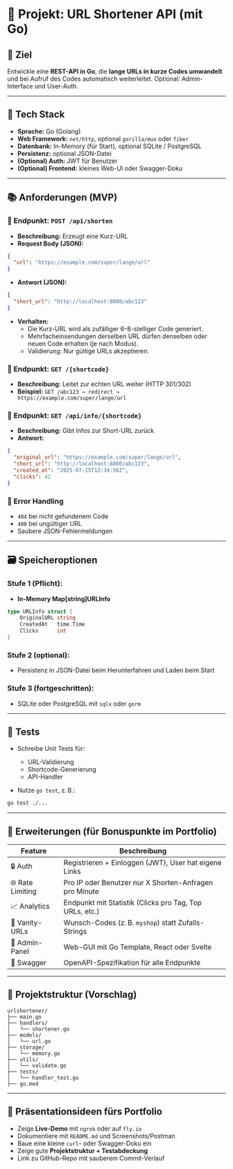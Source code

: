 # 🧩 Projekt: URL Shortener API (mit Go)

## 🎯 Ziel

Entwickle eine **REST-API in Go**, die **lange URLs in kurze Codes umwandelt** und bei Aufruf des Codes automatisch weiterleitet.
Optional: Admin-Interface und User-Auth.

---

## 🔧 Tech Stack

- **Sprache:** Go (Golang)
- **Web Framework:** `net/http`, optional `gorilla/mux` oder `fiber`
- **Datenbank:** In-Memory (für Start), optional SQLite / PostgreSQL
- **Persistenz:** optional JSON-Datei
- **(Optional) Auth:** JWT für Benutzer
- **(Optional) Frontend:** kleines Web-UI oder Swagger-Doku

---

## 📚 Anforderungen (MVP)

### 🔹 Endpunkt: `POST /api/shorten`

- **Beschreibung:** Erzeugt eine Kurz-URL
- **Request Body (JSON):**

```json
{
  "url": "https://example.com/super/lange/url"
}
```

- **Antwort (JSON):**

```json
{
  "short_url": "http://localhost:8080/abc123"
}
```

- **Verhalten:**
  - Die Kurz-URL wird als zufälliger 6–8-stelliger Code generiert.
  - Mehrfacheinsendungen derselben URL dürfen denselben oder neuen Code erhalten (je nach Modus).
  - Validierung: Nur gültige URLs akzeptieren.

### 🔹 Endpunkt: `GET /{shortcode}`

- **Beschreibung:** Leitet zur echten URL weiter (HTTP 301/302)
- **Beispiel:**
  `GET /abc123 → redirect → https://example.com/super/lange/url`

### 🔹 Endpunkt: `GET /api/info/{shortcode}`

- **Beschreibung:** Gibt Infos zur Short-URL zurück
- **Antwort:**

```json
{
  "original_url": "https://example.com/super/lange/url",
  "short_url": "http://localhost:8080/abc123",
  "created_at": "2025-07-15T12:34:56Z",
  "clicks": 42
}
```

### 🔹 Error Handling

- `404` bei nicht gefundenem Code
- `400` bei ungültiger URL
- Saubere JSON-Fehlermeldungen

---

## 🗃️ Speicheroptionen

### Stufe 1 (Pflicht):

- **In-Memory Map\[string]URLInfo**

```go
type URLInfo struct {
    OriginalURL string
    CreatedAt   time.Time
    Clicks      int
}
```

### Stufe 2 (optional):

- Persistenz in JSON-Datei beim Herunterfahren und Laden beim Start

### Stufe 3 (fortgeschritten):

- SQLite oder PostgreSQL mit `sqlx` oder `gorm`

---

## 🧪 Tests

- Schreibe Unit Tests für:
  - URL-Validierung
  - Shortcode-Generierung
  - API-Handler

- Nutze `go test`, z. B.:

```bash
go test ./...
```

---

## 🚀 Erweiterungen (für Bonuspunkte im Portfolio)

| Feature          | Beschreibung                                            |
| ---------------- | ------------------------------------------------------- |
| 🔒 Auth          | Registrieren + Einloggen (JWT), User hat eigene Links   |
| 🌐 Rate Limiting | Pro IP oder Benutzer nur X Shorten-Anfragen pro Minute  |
| 📈 Analytics     | Endpunkt mit Statistik (Clicks pro Tag, Top URLs, etc.) |
| 🧼 Vanity-URLs   | Wunsch-Codes (z. B. `myshop`) statt Zufalls-Strings     |
| 📁 Admin-Panel   | Web-GUI mit Go Template, React oder Svelte              |
| 📜 Swagger       | OpenAPI-Spezifikation für alle Endpunkte                |

---

## 🧱 Projektstruktur (Vorschlag)

```text
urlshortener/
├── main.go
├── handlers/
│   └── shortener.go
├── models/
│   └── url.go
├── storage/
│   └── memory.go
├── utils/
│   └── validate.go
├── tests/
│   └── handler_test.go
├── go.mod
```

---

## 🧠 Präsentationsideen fürs Portfolio

- Zeige **Live-Demo** mit `ngrok` oder auf `fly.io`
- Dokumentiere mit `README.md` und Screenshots/Postman
- Baue eine kleine `curl`- oder Swagger-Doku ein
- Zeige gute **Projektstruktur + Testabdeckung**
- Link zu GitHub-Repo mit sauberem Commit-Verlauf
